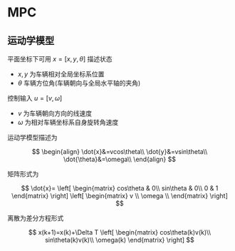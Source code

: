 # MPC

## 运动学模型

平面坐标下可用 $x=[x,y,\theta]$ 描述状态
- $x,y$ 为车辆相对全局坐标系位置
- $\theta$ 车辆方位角(车辆朝向与全局水平轴的夹角)

控制输入 $u=[v,\omega]$ 
-  $v$ 为车辆朝向方向的线速度
- $\omega$ 为相对车辆坐标系自身旋转角速度

运动学模型描述为

$$
\begin{align}
\dot{x}&=vcos\theta\\
\dot{y}&=vsin\theta\\
\dot{\theta}&=\omega\\
\end{align}
$$

矩阵形式为

$$
\dot{x}=
\left[
\begin{matrix}
cos\theta & 0\\
sin\theta  & 0\\
0 & 1
\end{matrix}
\right]
\left[
\begin{matrix}
v \\
\omega \\
\end{matrix}
\right]
$$

离散为差分方程形式


$$
x(k+1)=x(k)+\Delta T
\left[
\begin{matrix}
cos\theta(k)v(k)\\
sin\theta(k)v(k)\\
\omega(k)
\end{matrix}
\right]
$$
